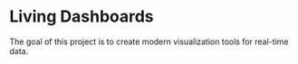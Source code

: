 # Living Dashboards

The goal of this project is to create modern visualization tools for real-time data.
